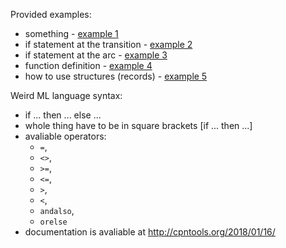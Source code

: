 
Provided examples:
  - something - [example 1](example1.cpn)
  - if statement at the transition - [example 2](example2.cpn)
  - if statement at the arc - [example 3](example3.cpn)
  - function definition - [example 4](example4.cpn)
  - how to use structures (records) - [example 5](example4.cpn)

Weird ML language syntax:
  - if ... then ... else ...
  - whole thing have to be in square brackets [if ... then ...]
  - avaliable operators: 
    - `=`, 
    - `<>`,
    - `>=`,
    - `<=`,
    - `>`,
    - `<`,
    - `andalso`,
    - `orelse`
  - documentation is avaliable at <http://cpntools.org/2018/01/16/>

